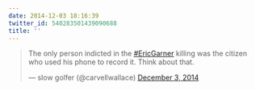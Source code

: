 ```yaml
---
date: 2014-12-03 18:16:39
twitter_id: 540283501439090688
title: ''
---
```


<blockquote class="twitter-tweet"><p lang="en" dir="ltr">The only person indicted in the <a href="https://twitter.com/hashtag/EricGarner?src=hash&amp;ref_src=twsrc%5Etfw">#EricGarner</a> killing was the citizen who used his phone to record it. Think about that.</p>&mdash; slow golfer (@carvellwallace) <a href="https://twitter.com/carvellwallace/status/540246062296866816?ref_src=twsrc%5Etfw">December 3, 2014</a></blockquote>
<script async src="https://platform.twitter.com/widgets.js" charset="utf-8"></script>
